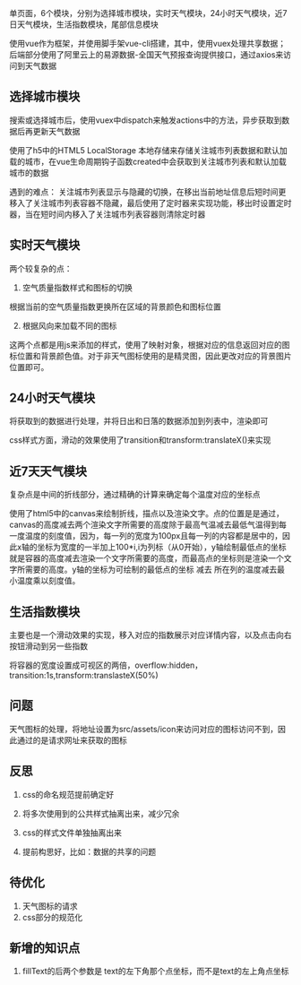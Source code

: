 单页面，6个模块，分别为选择城市模块，实时天气模块，24小时天气模块，近7日天气模块，生活指数模块，尾部信息模块

使用vue作为框架，并使用脚手架vue-cli搭建，其中，使用vuex处理共享数据；后端部分使用了阿里云上的易源数据-全国天气预报查询提供接口，通过axios来访问到天气数据

## 选择城市模块

搜索或选择城市后，使用vuex中dispatch来触发actions中的方法，异步获取到数据后再更新天气数据

使用了h5中的HTML5 LocalStorage 本地存储来存储关注城市列表数据和默认加载的城市，在vue生命周期钩子函数created中会获取到关注城市列表和默认加载城市的数据

遇到的难点：
    关注城市列表显示与隐藏的切换，在移出当前地址信息后短时间更移入了关注城市列表容器不隐藏，最后使用了定时器来实现功能，移出时设置定时器，当在短时间内移入了关注城市列表容器则清除定时器

## 实时天气模块

两个较复杂的点：

1. 空气质量指数样式和图标的切换

根据当前的空气质量指数更换所在区域的背景颜色和图标位置

2. 根据风向来加载不同的图标

这两个点都是用js来添加的样式，使用了映射对象，根据对应的信息返回对应的图标位置和背景颜色值。对于非天气图标使用的是精灵图，因此更改对应的背景图片位置即可。

## 24小时天气模块

将获取到的数据进行处理，并将日出和日落的数据添加到列表中，渲染即可

css样式方面，滑动的效果使用了transition和transform:translateX()来实现

## 近7天天气模块

复杂点是中间的折线部分，通过精确的计算来确定每个温度对应的坐标点

使用了html5中的canvas来绘制折线，描点以及渲染文字。点的位置是是通过，canvas的高度减去两个渲染文字所需要的高度除于最高气温减去最低气温得到每一度温度的刻度值，因为，每一列的宽度为100px且每一列的内容都是居中的，因此x轴的坐标为宽度的一半加上100*i,i为列标（从0开始），y轴绘制最低点的坐标就是容器的高度减去渲染一个文字所需要的高度，而最高点的坐标则是渲染一个文字所需要的高度。y轴的坐标为可绘制的最低点的坐标 减去 所在列的温度减去最小温度乘以刻度值。

## 生活指数模块

主要也是一个滑动效果的实现，移入对应的指数展示对应详情内容，以及点击向右按钮滑动到另一些指数

将容器的宽度设置成可视区的两倍，overflow:hidden，transition:1s,transform:translasteX(50%)

## 问题

天气图标的处理，将地址设置为src/assets/icon来访问对应的图标访问不到，因此通过的是请求网址来获取的图标

## 反思

1. css的命名规范提前确定好

2. 将多次使用到的公共样式抽离出来，减少冗余

3. css的样式文件单独抽离出来

4. 提前构思好，比如：数据的共享的问题

## 待优化

1. 天气图标的请求
2. css部分的规范化

## 新增的知识点

1. fillText的后两个参数是 text的左下角那个点坐标，而不是text的左上角点坐标